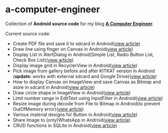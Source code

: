 # a-computer-engineer
Collection of <b>Android source code</b> for my blog <b>[A Computer Engineer](http://acomputerengineer.wordpress.com/)</b>.

Current source code:
- Create PDF file and save it to sdcard in Android(<a href='https://acomputerengineer.wordpress.com/2018/09/06/create-pdf-and-save-to-the-sdcard-in-android/'>view article</a>)
- Draw line using finger on Canvas in Android(<a href='https://acomputerengineer.wordpress.com/2018/08/25/draw-line-using-finger-on-canvas-in-android/' target='_blank'>view article</a>)
- Display List in AlertDialog in Android(Simple List, Radio Button List, Check Box List)(<a href='https://acomputerengineer.wordpress.com/2018/07/23/display-list-in-alertdialog-in-androidsimple-list-radio-button-list-check-box-list/' target='_blank'>view article</a>)
- Display image grid in RecyclerView in Android(<a href='https://acomputerengineer.wordpress.com/2018/04/15/display-image-grid-in-recyclerview-in-android/' target='_blank'>view article</a>)
- Pick image from gallery before and after KITKAT version in Android (<b>update:</b> works with external sdcard and Google Drive)(<a href='https://acomputerengineer.wordpress.com/2015/07/04/pick-image-from-gallery-before-and-after-kitkat-version-in-android/' target='_blank'>view article</a>)
- How to display Canvas on ImageView and save Canvas as Bitmap and store in sdcard in Android(<a href='https://acomputerengineer.wordpress.com/2015/01/13/how-to-draw-canvas-on-imageview-and-save-canvas-as-bitmap-and-store-in-sdcard-in-android/' target='_blank'>view article</a>)
- Draw circle shape in ImageView in Android(<a href='https://acomputerengineer.wordpress.com/2015/01/05/draw-circle-shape-in-imageview-in-android/' target='_blank'>view article</a>)
- Limit number range in EditText using InputFilter in Android(<a href='https://acomputerengineer.wordpress.com/2015/12/16/limit-number-range-in-edittext-in-android-using-inputfilter/' target='_blank'>view article</a>)
- Resize image during decode from File to Bitmap in Android(to prevent OutOfMemory error)(<a href='https://acomputerengineer.wordpress.com/2015/04/01/resize-image-during-decode-from-file-to-bitmap-in-android/' target='_blank'>view article</a>)
- Various material designs for Button in Android(<a href='https://acomputerengineer.wordpress.com/2016/04/28/various-material-designs-for-button-in-android/' target='_blank'>view article</a>)
- Share Image to (only)WhatsApp in Android(<a href='https://acomputerengineer.wordpress.com/2014/11/02/add-share-image-to-whatsapp-button-in-android/' target='_blank'>view article</a>)
- CRUD functions in SQLite in Android(<a href='https://acomputerengineer.wordpress.com/2016/08/31/crud-functions-in-sqlite-in-android/' target='_blank'>view article</a>)
